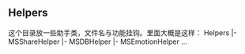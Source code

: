 ## Helpers

这个目录放一些助手类，文件名与功能挂钩。里面大概是这样：
Helpers
    |- MSShareHelper
    |- MSDBHelper
    |- MSEmotionHelper
    ...


